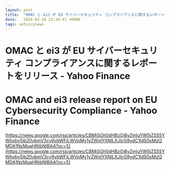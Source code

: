 ```yaml
---
layout: post
title:  "OMAC と ei3 が EU サイバーセキュリティ コンプライアンスに関するレポートをリリース - Yahoo Finance"
date:   2024-03-28 23:34:41 +0900
tags: setuirynews 
---
```


# OMAC と ei3 が EU サイバーセキュリティ コンプライアンスに関するレポートをリリース - Yahoo Finance



# OMAC and ei3 release report on EU Cybersecurity Compliance - Yahoo Finance

[https://news.google.com/rss/articles/CBMiSGh0dHBzOi8vZmluYW5jZS55YWhvby5jb20vbmV3cy9vbWFjLWVpMy1yZWxlYXNlLXJlcG9ydC1ldS0xMzI2MDA1NzMuaHRtbNIBAA?oc=5](https://news.google.com/rss/articles/CBMiSGh0dHBzOi8vZmluYW5jZS55YWhvby5jb20vbmV3cy9vbWFjLWVpMy1yZWxlYXNlLXJlcG9ydC1ldS0xMzI2MDA1NzMuaHRtbNIBAA?oc=5)

